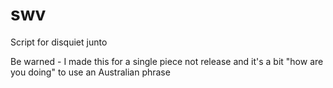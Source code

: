 # swv
Script for disquiet junto

Be warned - I made this for a single piece not release and it's a bit "how are you doing" to use an Australian phrase 
